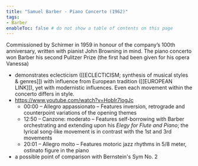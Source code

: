 ```yaml
---
title: "Samuel Barber - Piano Concerto (1962)"
tags:
- Barber  
enableToc: false # do not show a table of contents on this page
---
```


Commissioned by Schirmer in 1959 in honour of the company’s 100th anniversary, written with pianist John Browning in mind. The piano concerto won Barber his second Pulitzer Prize (the first had been given for his opera Vanessa)
- demonstrates eclecticism ([[ECLECTICISM; synthesis of musical styles & genres]]) with influence from European tradition ([[EUROPEAN LINK]]), yet with modernistic influences. Even each movement within the concerto differs in style.
- https://www.youtube.com/watch?v=HobIr7logJc
	- 00:00 – Allegro appassionato – Features inversion, retrograde and counterpoint variations of the opening themes
	- 12:50 – Canzone: moderato – Features self-borrowing with Barber orchestrating and extending upon his *Elegy for Flute and Piano*; the lyrical song-like movement is in contrast with the 1st and 3rd movements
	- 20:01 – Allegro molto – Features motoric jazz rhythms in 5/8 meter, ostinato figure in the piano
- a possible point of comparison with Bernstein's Sym No. 2